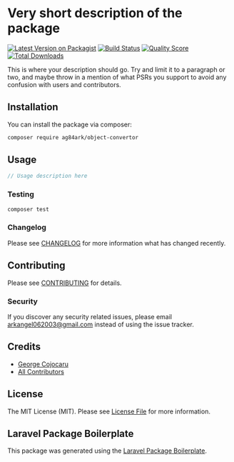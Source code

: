 # Very short description of the package

[![Latest Version on Packagist](https://img.shields.io/packagist/v/ag84ark/object-convertor.svg?style=flat-square)](https://packagist.org/packages/ag84ark/object-convertor)
[![Build Status](https://img.shields.io/travis/ag84ark/object-convertor/master.svg?style=flat-square)](https://travis-ci.org/ag84ark/object-convertor)
[![Quality Score](https://img.shields.io/scrutinizer/g/ag84ark/object-convertor.svg?style=flat-square)](https://scrutinizer-ci.com/g/ag84ark/object-convertor)
[![Total Downloads](https://img.shields.io/packagist/dt/ag84ark/object-convertor.svg?style=flat-square)](https://packagist.org/packages/ag84ark/object-convertor)

This is where your description should go. Try and limit it to a paragraph or two, and maybe throw in a mention of what PSRs you support to avoid any confusion with users and contributors.

## Installation

You can install the package via composer:

```bash
composer require ag84ark/object-convertor
```

## Usage

``` php
// Usage description here
```

### Testing

``` bash
composer test
```

### Changelog

Please see [CHANGELOG](CHANGELOG.md) for more information what has changed recently.

## Contributing

Please see [CONTRIBUTING](CONTRIBUTING.md) for details.

### Security

If you discover any security related issues, please email arkangel062003@gmail.com instead of using the issue tracker.

## Credits

- [George Cojocaru](https://github.com/ag84ark)
- [All Contributors](../../contributors)

## License

The MIT License (MIT). Please see [License File](LICENSE.md) for more information.

## Laravel Package Boilerplate

This package was generated using the [Laravel Package Boilerplate](https://laravelpackageboilerplate.com).